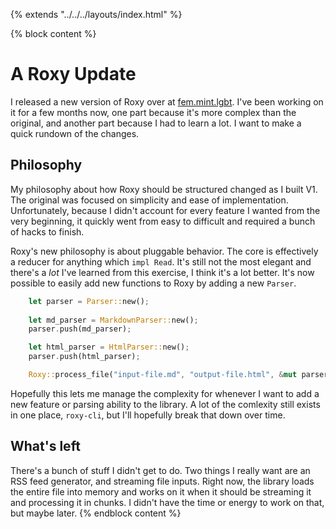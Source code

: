 {% extends "../../../layouts/index.html" %}

{% block content %}
# A Roxy Update

I released a new version of Roxy over at [fem.mint.lgbt](https://fem.mint.lgbt/kitsunecafe/roxy-cli). I've been working on it for a few months now, one part because it's more complex than the original, and another part because I had to learn a lot. I want to make a quick rundown of the changes.

## Philosophy
My philosophy about how Roxy should be structured changed as I built V1. The original was focused on simplicity and ease of implementation. Unfortunately, because I didn't account for every feature I wanted from the very beginning, it quickly went from easy to difficult and required a bunch of hacks to finish. 

Roxy's new philosophy is about pluggable behavior. The core is effectively a reducer for anything which `impl Read`. It's still not the most elegant and there's a *lot* I've learned from this exercise, I think it's a lot better. It's now possible to easily add new functions to Roxy by adding a new `Parser`.

```rs
    let parser = Parser::new();
    
    let md_parser = MarkdownParser::new();
    parser.push(md_parser);

    let html_parser = HtmlParser::new();
    parser.push(html_parser);

    Roxy::process_file("input-file.md", "output-file.html", &mut parser);
```

Hopefully this lets me manage the complexity for whenever I want to add a new feature or parsing ability to the library. A lot of the comlexity still exists in one place, `roxy-cli`, but I'll hopefully break that down over time.

## What's left
There's a bunch of stuff I didn't get to do. Two things I really want are an RSS feed generator, and streaming file inputs. Right now, the library loads the entire file into memory and works on it when it should be streaming it and processing it in chunks. I didn't have the time or energy to work on that, but maybe later.
{% endblock content %}

